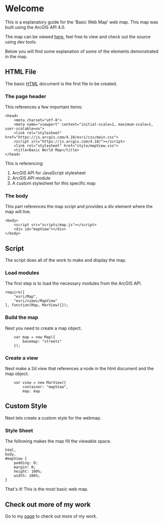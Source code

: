 # Welcome

This is a explanatory guide for the 'Basic Web Map' web map.  This map was built using the ArcGIS API 4.0.

The map can be viewed [here](https://jwparker1797.github.io/BasicWorldMap/map.html), feel free to view and check out the source using dev tools.

Below you will find some explanation of some of the elements demonstrated in the map.

## HTML File

The basic [HTML](https://github.com/jwparker1797/BasicWorldMap/blob/master/map.html) document is the first file to be created. 

### The page header 

This references a few important items:

```header
<head>
    <meta charset="utf-8">
    <meta name="viewport" content="initial-scale=1, maximum-scale=1, user-scalable=no">
    <link rel="stylesheet" href="https://js.arcgis.com/4.10/esri/css/main.css">
    <script src="https://js.arcgis.com/4.10/"></script>
    <link rel="stylesheet" href="style/mapView.css">
    <title>Basic World Map</title>
</head>
```

This is referencing:
1. ArcGIS API for JavaScript stylesheet
2. ArcGIS API module
3. A custom stylesheet for this specific map

### The body 

This part references the map script and provides a div element where the map will live.

```body
<body>
    <script src="scripts/map.js"></script>
    <div id="mapView"></div>
</body>
```

## Script

The script does all of the work to make and display the map.

### Load modules

The first step is to load the necessary modules from the ArcGIS API.

```load modules
require([
    "esri/Map",
    "esri/views/MapView"
], function(Map, MarView){});
```

### Build the map

Next you need to create a map object.

```map object
    var map = new Map({
        basemap: "streets"
    });
```

### Create a view

Next make a 2d view that references a node in the html document and the map object.

```view
    var view = new MarView({
        container: "mapView",
        map: map
```

## Custom Style

Next lets create a custom style for the webmap.

### Style Sheet

The following makes the map fill the viewable space.

```style
html,
body,
#mapView {
    padding: 0;
    margin: 0;
    height: 100%;
    width: 100%;
}
```


That's it!  This is the most basic web map.


## Check out more of my work

Go to my [page](https://jwparker1797.github.io) to check out more of my work.
